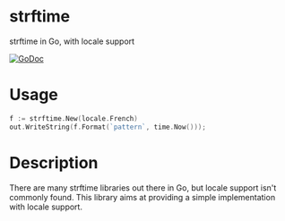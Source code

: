# strftime

strftime in Go, with locale support

[![GoDoc](https://godoc.org/github.com/MagicalTux/strftime?status.svg)](https://godoc.org/github.com/MagicalTux/strftime)

# Usage

```go
f := strftime.New(locale.French)
out.WriteString(f.Format(`pattern`, time.Now()));
```

# Description

There are many strftime libraries out there in Go, but locale support isn't commonly found. This library aims at providing a simple implementation with locale support.

